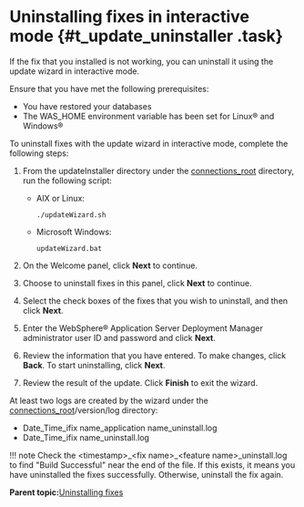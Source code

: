# Uninstalling fixes in interactive mode {#t_update_uninstaller .task}

If the fix that you installed is not working, you can uninstall it using the update wizard in interactive mode.

Ensure that you have met the following prerequisites:

-   You have restored your databases
-   The WAS\_HOME environment variable has been set for Linux® and Windows®

To uninstall fixes with the update wizard in interactive mode, complete the following steps:

1.  From the updateInstaller directory under the [connections\_root](../plan/i_ovr_r_directory_conventions.md) directory, run the following script:

    -   AIX or Linux:

        ```
        ./updateWizard.sh
        ```

    -   Microsoft Windows:

        ```
        updateWizard.bat
        ```

2.  On the Welcome panel, click **Next** to continue.

3.  Choose to uninstall fixes in this panel, click **Next** to continue.

4.  Select the check boxes of the fixes that you wish to uninstall, and then click **Next**.

5.  Enter the WebSphere® Application Server Deployment Manager administrator user ID and password and click **Next**.

6.  Review the information that you have entered. To make changes, click **Back**. To start uninstalling, click **Next**.

7.  Review the result of the update. Click **Finish** to exit the wizard.


At least two logs are created by the wizard under the [connections\_root](../plan/i_ovr_r_directory_conventions.md)/version/log directory:

-   Date\_Time\_ifix name\_application name\_uninstall.log
-   Date\_Time\_ifix name\_uninstall.log

!!! note
    Check the <timestamp\>\_<fix name\>\_<feature name\>\_uninstall.log to find "Build Successful" near the end of the file. If this exists, it means you have uninstalled the fixes successfully. Otherwise, uninstall the fix again.

**Parent topic:**[Uninstalling fixes](../migrate/c_update_uninstall.md)

